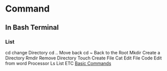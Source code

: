 # Command
## In Bash Terminal
### List
cd change Directory
cd .. Move back
cd ~  Back to the Root
Mkdir  Create a Directory
Rmdir  Remove Directory
Touch  Create File
Cat    Edit File
Code   Edit from word Processor
Ls     List
ETC
[Basic Commands](https://www.git-tower.com/blog/command-line-cheat-sheet/)
